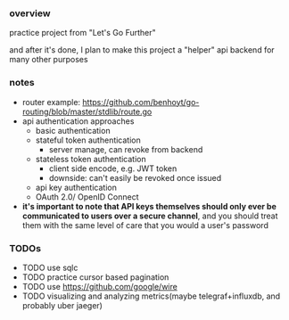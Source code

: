 ### overview

practice project from "Let's Go Further"

and after it's done, I plan to make this project a "helper" api backend for many other purposes

### notes

- router example: https://github.com/benhoyt/go-routing/blob/master/stdlib/route.go
- api authentication approaches
    - basic authentication
    - stateful token authentication
        - server manage, can revoke from backend
    - stateless token authentication
        - client side encode, e.g. JWT token
        - downside: can't easily be revoked once issued
    - api key authentication
    - OAuth 2.0/ OpenID Connect
- **it's important to note that API keys themselves should only ever be communicated to users over a secure channel**, and you should treat them with the same level of care that you would a user's password

### TODOs

- TODO use sqlc
- TODO practice cursor based pagination
- TODO use https://github.com/google/wire
- TODO visualizing and analyzing metrics(maybe telegraf+influxdb, and probably uber jaeger)
